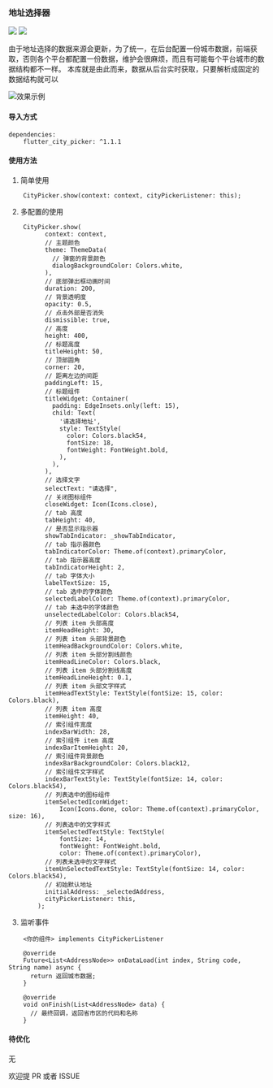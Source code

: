 ### 地址选择器

[![](https://img.shields.io/pub/v/flutter_city_picker.svg?color=blue)](https://pub.dev/packages/flutter_city_picker)
[![](https://img.shields.io/github/last-commit/wenchaosong/FlutterCityPicker?color=yellow)](https://github.com/wenchaosong/FlutterCityPicker)

由于地址选择的数据来源会更新，为了统一，在后台配置一份城市数据，前端获取，否则各个平台都配置一份数据，维护会很麻烦，而且有可能每个平台城市的数据结构都不一样。
本库就是由此而来，数据从后台实时获取，只要解析成固定的数据结构就可以

![效果示例](https://img.alicdn.com/imgextra/i4/2315514881/O1CN01Y3VhZC1lvXyQ1bV6n_!!2315514881.gif)

#### 导入方式

```
dependencies:
    flutter_city_picker: ^1.1.1
```

#### 使用方法

1. 简单使用
```
    CityPicker.show(context: context, cityPickerListener: this);
```

2. 多配置的使用
```
    CityPicker.show(
          context: context,
          // 主题颜色
          theme: ThemeData(
            // 弹窗的背景颜色
            dialogBackgroundColor: Colors.white,
          ),
          // 底部弹出框动画时间
          duration: 200,
          // 背景透明度
          opacity: 0.5,
          // 点击外部是否消失
          dismissible: true,
          // 高度
          height: 400,
          // 标题高度
          titleHeight: 50,
          // 顶部圆角
          corner: 20,
          // 距离左边的间距
          paddingLeft: 15,
          // 标题组件
          titleWidget: Container(
            padding: EdgeInsets.only(left: 15),
            child: Text(
              '请选择地址',
              style: TextStyle(
                color: Colors.black54,
                fontSize: 18,
                fontWeight: FontWeight.bold,
              ),
            ),
          ),
          // 选择文字
          selectText: "请选择",
          // 关闭图标组件
          closeWidget: Icon(Icons.close),
          // tab 高度
          tabHeight: 40,
          // 是否显示指示器
          showTabIndicator: _showTabIndicator,
          // tab 指示器颜色
          tabIndicatorColor: Theme.of(context).primaryColor,
          // tab 指示器高度
          tabIndicatorHeight: 2,
          // tab 字体大小
          labelTextSize: 15,
          // tab 选中的字体颜色
          selectedLabelColor: Theme.of(context).primaryColor,
          // tab 未选中的字体颜色
          unselectedLabelColor: Colors.black54,
          // 列表 item 头部高度
          itemHeadHeight: 30,
          // 列表 item 头部背景颜色
          itemHeadBackgroundColor: Colors.white,
          // 列表 item 头部分割线颜色
          itemHeadLineColor: Colors.black,
          // 列表 item 头部分割线高度
          itemHeadLineHeight: 0.1,
          // 列表 item 头部文字样式
          itemHeadTextStyle: TextStyle(fontSize: 15, color: Colors.black),
          // 列表 item 高度
          itemHeight: 40,
          // 索引组件宽度
          indexBarWidth: 28,
          // 索引组件 item 高度
          indexBarItemHeight: 20,
          // 索引组件背景颜色
          indexBarBackgroundColor: Colors.black12,
          // 索引组件文字样式
          indexBarTextStyle: TextStyle(fontSize: 14, color: Colors.black54),
          // 列表选中的图标组件
          itemSelectedIconWidget:
              Icon(Icons.done, color: Theme.of(context).primaryColor, size: 16),
          // 列表选中的文字样式
          itemSelectedTextStyle: TextStyle(
              fontSize: 14,
              fontWeight: FontWeight.bold,
              color: Theme.of(context).primaryColor),
          // 列表未选中的文字样式
          itemUnSelectedTextStyle: TextStyle(fontSize: 14, color: Colors.black54),
          // 初始默认地址
          initialAddress: _selectedAddress,
          cityPickerListener: this,
        );
```

3. 监听事件
```
    <你的组件> implements CityPickerListener

    @override
    Future<List<AddressNode>> onDataLoad(int index, String code, String name) async {
      return 返回城市数据;
    }

    @override
    void onFinish(List<AddressNode> data) {
      // 最终回调，返回省市区的代码和名称
    }
```

#### 待优化

无

欢迎提 PR 或者 ISSUE
